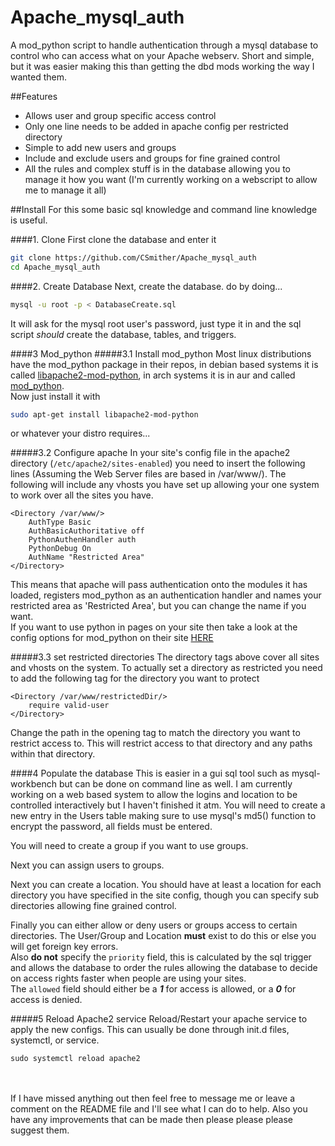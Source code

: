 # Apache_mysql_auth
A mod_python script to handle authentication through a mysql database to control who can access what on your Apache webserv. Short and simple, but it was easier making this than getting the dbd mods working the way I wanted them.

##Features
- Allows user and group specific access control
- Only one line needs to be added in apache config per restricted directory
- Simple to add new users and groups
- Include and exclude users and groups for fine grained control
- All the rules and complex stuff is in the database allowing you to manage it how you want (I'm currently working on a webscript to allow me to manage it all)

##Install
For this some basic sql knowledge and command line knowledge is useful.

####1. Clone
First clone the database and enter it<br>
```Bash
git clone https://github.com/CSmither/Apache_mysql_auth
cd Apache_mysql_auth
```

####2. Create Database
Next, create the database. do by doing...<br>
```Bash
mysql -u root -p < DatabaseCreate.sql
```
It will ask for the mysql root user's password, just type it in and the sql script <i>should</i> create the database, tables, and triggers.

####3 Mod_python
#####3.1 Install mod_python
Most linux distributions have the mod_python package in their repos, in debian based systems it is called [libapache2-mod-python](https://packages.debian.org/search?keywords=libapache2-mod-python), in arch systems it is in aur and called [mod_python](https://wiki.archlinux.org/index.php/mod_python).<br>
Now just install it with</br>
```Bash
sudo apt-get install libapache2-mod-python
```
or whatever your distro requires...

#####3.2 Configure apache
In your site's config file in the apache2 directory (`/etc/apache2/sites-enabled`) you need to insert the following lines (Assuming the Web Server files are based in /var/www/). The following will include any vhosts you have set up allowing your one system to work over all the sites you have.
```
<Directory /var/www/>
    AuthType Basic
    AuthBasicAuthoritative off
    PythonAuthenHandler auth
    PythonDebug On
    AuthName "Restricted Area"
</Directory>
```
This means that apache will pass authentication onto the modules it has loaded, registers mod_python as an authentication handler and names your restricted area as 'Restricted Area', but you can change the name if you want.
<br>
If you want to use python in pages on your site then take a look at the config options for mod_python on their site [HERE](http://modpython.org/live/current/doc-html/tutorial.html)

#####3.3 set restricted directories
The directory tags above cover all sites and vhosts on the system. To actually set a directory as restricted you need to add the following tag for the directory you want to protect
```
<Directory /var/www/restrictedDir/>
    require valid-user
</Directory>
```
Change the path in the opening tag to match the directory you want to restrict access to. This will restrict access to that directory and any paths within that directory.

####4 Populate the database
This is easier in a gui sql tool such as mysql-workbench but can be done on command line as well. I am currently working on a web based system to allow the logins and location to be controlled interactively but I haven't finished it atm.
You will need to create a new entry in the Users table making sure to use mysql's md5() function to encrypt the password, all fields must be entered.

You will need to create a group if you want to use groups.

Next you can assign users to groups.

Next you can create a location. You should have at least a location for each directory you have specified in the site config, though you can specify sub directories allowing fine grained control.

Finally you can either allow or deny users or groups access to certain directories. The User/Group and Location **must** exist to do this or else you will get foreign key errors.
<br>Also **do not** specify the `priority` field, this is calculated by the sql trigger and allows the database to order the rules allowing the database to decide on access rights faster when people are using your sites.
<br>The `allowed` field should either be a ***1*** for access is allowed, or a ***0*** for access is denied.

#####5 Reload Apache2 service
Reload/Restart your apache service to apply the new configs. This can usually be done through init.d files, systemctl, or service.
```
sudo systemctl reload apache2
```

<br><br>
If I have missed anything out then feel free to message me or leave a comment on the README file and I'll see what I can do to help. Also you have any improvements that can be made then please please please suggest them.
